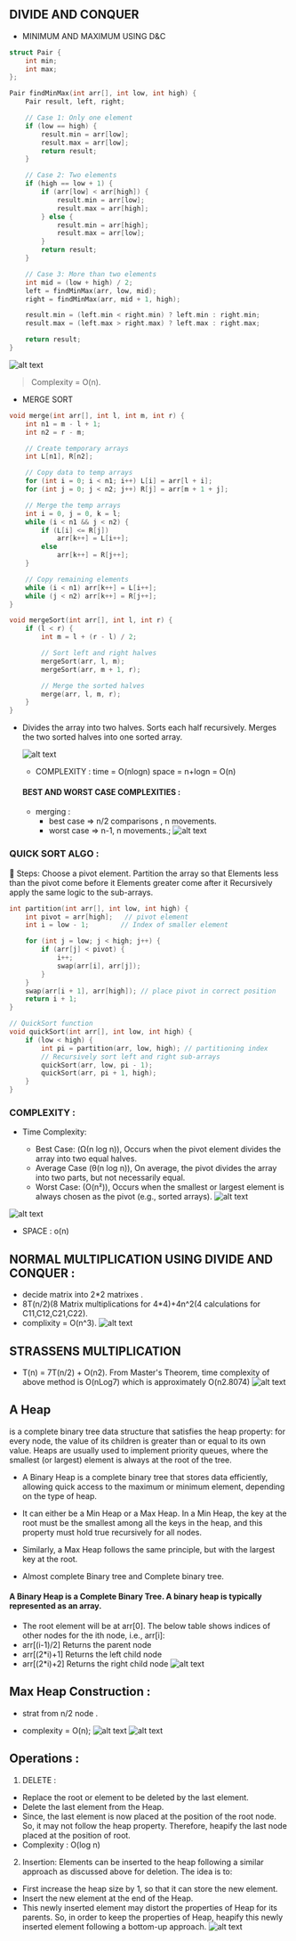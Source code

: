 ## DIVIDE AND CONQUER 
- MINIMUM AND MAXIMUM USING D&C
```c++
struct Pair {
    int min;
    int max;
};

Pair findMinMax(int arr[], int low, int high) {
    Pair result, left, right;

    // Case 1: Only one element
    if (low == high) {
        result.min = arr[low];
        result.max = arr[low];
        return result;
    }

    // Case 2: Two elements
    if (high == low + 1) {
        if (arr[low] < arr[high]) {
            result.min = arr[low];
            result.max = arr[high];
        } else {
            result.min = arr[high];
            result.max = arr[low];
        }
        return result;
    }

    // Case 3: More than two elements
    int mid = (low + high) / 2;
    left = findMinMax(arr, low, mid);
    right = findMinMax(arr, mid + 1, high);

    result.min = (left.min < right.min) ? left.min : right.min;
    result.max = (left.max > right.max) ? left.max : right.max;

    return result;
}
```
![alt text](image-2.png)
> Complexity = O(n).


- MERGE SORT 
```c++
void merge(int arr[], int l, int m, int r) {
    int n1 = m - l + 1;
    int n2 = r - m;

    // Create temporary arrays
    int L[n1], R[n2];

    // Copy data to temp arrays
    for (int i = 0; i < n1; i++) L[i] = arr[l + i];
    for (int j = 0; j < n2; j++) R[j] = arr[m + 1 + j];

    // Merge the temp arrays
    int i = 0, j = 0, k = l;
    while (i < n1 && j < n2) {
        if (L[i] <= R[j])
            arr[k++] = L[i++];
        else
            arr[k++] = R[j++];
    }

    // Copy remaining elements
    while (i < n1) arr[k++] = L[i++];
    while (j < n2) arr[k++] = R[j++];
}

void mergeSort(int arr[], int l, int r) {
    if (l < r) {
        int m = l + (r - l) / 2;

        // Sort left and right halves
        mergeSort(arr, l, m);
        mergeSort(arr, m + 1, r);

        // Merge the sorted halves
        merge(arr, l, m, r);
    }
}
```


- Divides the array into two halves.
  Sorts each half recursively.
  Merges the two sorted halves into one sorted array.

  ![alt text](image-3.png)
  - COMPLEXITY : 
  time = O(nlogn)
  space = n+logn = O(n)

  #### BEST AND WORST CASE COMPLEXITIES :
  - merging :
    - best case => n/2 comparisons , n movements.
    - worst case => n-1, n movements.;
![alt text](<Screenshot 2025-05-04 at 7.01.58 PM.png>)

### QUICK SORT ALGO : 
🔹 Steps:
Choose a pivot element.
Partition the array so that
Elements less than the pivot come before it
Elements greater come after it
Recursively apply the same logic to the sub-arrays.

```c++
int partition(int arr[], int low, int high) {
    int pivot = arr[high];   // pivot element
    int i = low - 1;        // Index of smaller element

    for (int j = low; j < high; j++) {
        if (arr[j] < pivot) {
            i++;
            swap(arr[i], arr[j]);
        }
    }
    swap(arr[i + 1], arr[high]); // place pivot in correct position
    return i + 1;
}

// QuickSort function
void quickSort(int arr[], int low, int high) {
    if (low < high) {
        int pi = partition(arr, low, high); // partitioning index
        // Recursively sort left and right sub-arrays
        quickSort(arr, low, pi - 1);
        quickSort(arr, pi + 1, high);
    }
}
```

### COMPLEXITY :
- Time Complexity:

    - Best Case: (Ω(n log n)), Occurs when the pivot element divides the array into two equal halves.
    - Average Case (θ(n log n)), On average, the pivot divides the array into two parts, but not necessarily equal.
    - Worst Case: (O(n²)), Occurs when the smallest or largest element is always chosen as the pivot (e.g., sorted arrays).
 ![alt text](image-4.png)

 ![alt text](image-5.png)

- SPACE :   o(n)


## NORMAL MULTIPLICATION USING DIVIDE AND CONQUER :
- decide matrix into 2*2 matrixes .
- 8T(n/2)(8 Matrix multiplications for 4*4)+4n^2(4 calculations for C11,C12,C21,C22).
- complixity = O(n^3).
![alt text](image-6.png)

## STRASSENS MULTIPLICATION
- T(n) = 7T(n/2) +  O(n2).
From Master's Theorem, time complexity of above method is 
O(nLog7) which is approximately O(n2.8074)
![alt text](image-7.png)


## A Heap 
is a complete binary tree data structure that satisfies the heap property: for every node, the value of its children is greater than or equal to its own value. 
Heaps are usually used to implement priority queues, where the smallest (or largest) element is always at the root of the tree.

- A Binary Heap is a complete binary tree that stores data efficiently, allowing quick access to the maximum or minimum element, depending on the type of heap. 
- It can either be a Min Heap or a Max Heap. In a Min Heap, the key at the root must be the smallest among all the keys in the heap, and this property must hold true recursively for all nodes. 
- Similarly, a Max Heap follows the same principle, but with the largest key at the root.

- Almost complete Binary tree and Complete binary tree.

#### A Binary Heap is a Complete Binary Tree. A binary heap is typically represented as an array.

- The root element will be at arr[0].
The below table shows indices of other nodes for the ith node, i.e., arr[i]:
- arr[(i-1)/2]	Returns the parent node
- arr[(2*i)+1]	Returns the left child node
- arr[(2*i)+2]	Returns the right child node
![alt text](image-8.png)


## Max Heap Construction :
- strat from n/2 node .

- complexity = O(n);
![alt text](<../../../Screenshot 2025-05-04 at 11.17.40 PM.png>)
![alt text](image-24.png)

## Operations :
1. DELETE : 
- Replace the root or element to be deleted by the last element.
- Delete the last element from the Heap.
- Since, the last element is now placed at the position of the root node. So, it may not follow the heap property. Therefore, heapify the last node placed at the position of root.
- Complexity : O(log n)

2. Insertion: Elements can be inserted to the heap following a similar approach as discussed above for deletion. The idea is to: 

- First increase the heap size by 1, so that it can store the new element.
- Insert the new element at the end of the Heap.
- This newly inserted element may distort the properties of Heap for its parents. So, in order to keep the properties of Heap, heapify this newly inserted element following a bottom-up approach.
![alt text](image-9.png)
